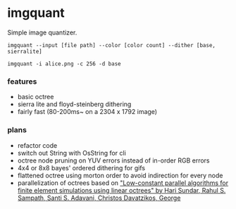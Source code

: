 
# imgquant
Simple image quantizer.

`imgquant --input [file path] --color [color count] --dither [base, sierralite]`

`imgquant -i alice.png -c 256 -d base`

### features
- basic octree
- sierra lite and floyd-steinberg dithering
- fairly fast (80-200ms~ on a 2304 x 1792 image)

### plans
- refactor code
- switch out String with OsString for cli
- octree node pruning on YUV errors instead of in-order RGB errors
- 4x4 or 8x8 bayes' ordered dithering for gifs
- flattened octree using morton order to avoid indirection for every node
- parallelization of octrees based on ["Low-constant parallel algorithms for finite element simulations using linear octrees" by Hari Sundar, Rahul S. Sampath, Santi S. Adavani, Christos Davatzikos, George](https://dl.acm.org/doi/abs/10.1145/1362622.1362656)
